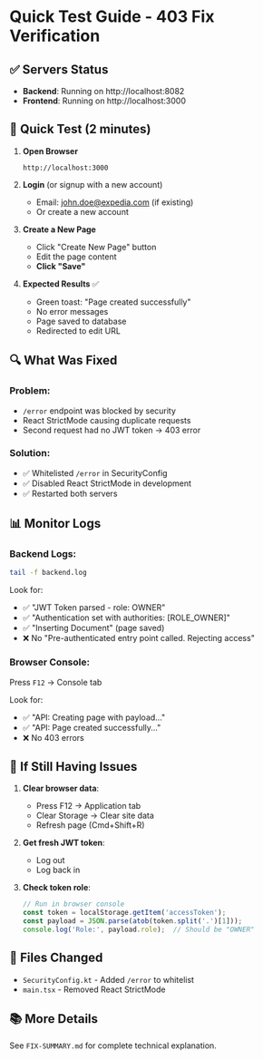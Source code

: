 # Quick Test Guide - 403 Fix Verification

## ✅ Servers Status
- **Backend**: Running on http://localhost:8082
- **Frontend**: Running on http://localhost:3000

## 🧪 Quick Test (2 minutes)

1. **Open Browser**
   ```
   http://localhost:3000
   ```

2. **Login** (or signup with a new account)
   - Email: john.doe@expedia.com (if existing)
   - Or create a new account

3. **Create a New Page**
   - Click "Create New Page" button
   - Edit the page content
   - **Click "Save"**

4. **Expected Results** ✅
   - Green toast: "Page created successfully"
   - No error messages
   - Page saved to database
   - Redirected to edit URL

## 🔍 What Was Fixed

### Problem:
- `/error` endpoint was blocked by security
- React StrictMode causing duplicate requests
- Second request had no JWT token → 403 error

### Solution:
- ✅ Whitelisted `/error` in SecurityConfig
- ✅ Disabled React StrictMode in development
- ✅ Restarted both servers

## 📊 Monitor Logs

### Backend Logs:
```bash
tail -f backend.log
```

Look for:
- ✅ "JWT Token parsed - role: OWNER"
- ✅ "Authentication set with authorities: [ROLE_OWNER]"
- ✅ "Inserting Document" (page saved)
- ❌ No "Pre-authenticated entry point called. Rejecting access"

### Browser Console:
Press `F12` → Console tab

Look for:
- ✅ "API: Creating page with payload..."
- ✅ "API: Page created successfully..."
- ❌ No 403 errors

## 🚨 If Still Having Issues

1. **Clear browser data**:
   - Press F12 → Application tab
   - Clear Storage → Clear site data
   - Refresh page (Cmd+Shift+R)

2. **Get fresh JWT token**:
   - Log out
   - Log back in

3. **Check token role**:
   ```javascript
   // Run in browser console
   const token = localStorage.getItem('accessToken');
   const payload = JSON.parse(atob(token.split('.')[1]));
   console.log('Role:', payload.role);  // Should be "OWNER"
   ```

## 📝 Files Changed
- `SecurityConfig.kt` - Added `/error` to whitelist
- `main.tsx` - Removed React StrictMode

## 📚 More Details
See `FIX-SUMMARY.md` for complete technical explanation.

